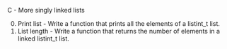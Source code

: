 C - More singly linked lists

0. Print list - Write a function that prints all the elements of a listint_t list.
1. List length - Write a function that returns the number of elements in a linked listint_t list.

